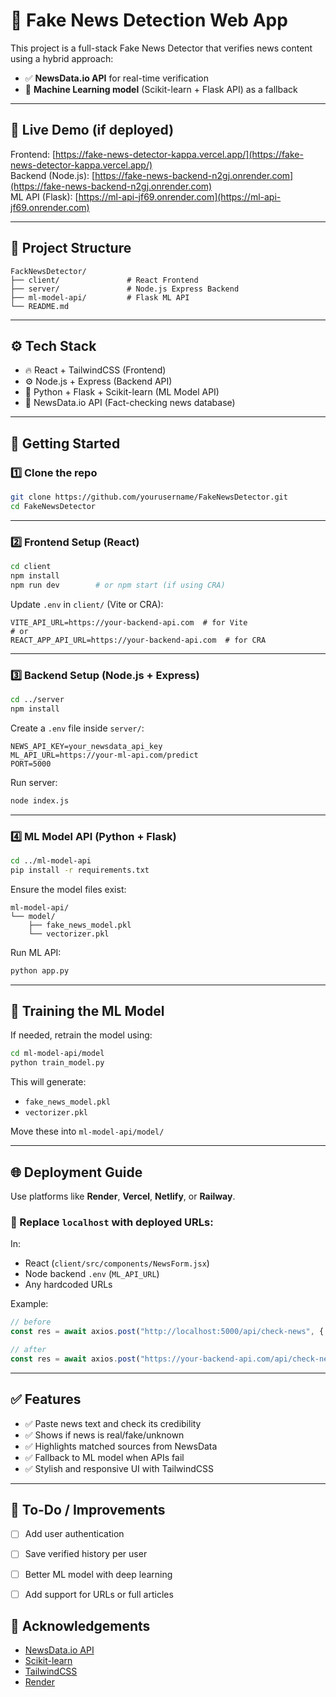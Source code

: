 # 📰 Fake News Detection Web App

This project is a full-stack Fake News Detector that verifies news content using a hybrid approach:
- ✅ **NewsData.io API** for real-time verification
- 🧠 **Machine Learning model** (Scikit-learn + Flask API) as a fallback

---

## 🔗 Live Demo (if deployed)
Frontend: [https://fake-news-detector-kappa.vercel.app/](https://fake-news-detector-kappa.vercel.app/)  
Backend (Node.js): [https://fake-news-backend-n2gj.onrender.com](https://fake-news-backend-n2gj.onrender.com)  
ML API (Flask): [https://ml-api-jf69.onrender.com](https://ml-api-jf69.onrender.com)

---

## 📁 Project Structure

```
FackNewsDetector/
├── client/               # React Frontend
├── server/               # Node.js Express Backend
├── ml-model-api/         # Flask ML API
└── README.md
```

---

## ⚙️ Tech Stack

- 🔥 React + TailwindCSS (Frontend)
- ⚙️ Node.js + Express (Backend API)
- 🧠 Python + Flask + Scikit-learn (ML Model API)
- 📡 NewsData.io API (Fact-checking news database)

---

## 🚀 Getting Started

### 1️⃣ Clone the repo

```bash
git clone https://github.com/yourusername/FakeNewsDetector.git
cd FakeNewsDetector
```

---

### 2️⃣ Frontend Setup (React)

```bash
cd client
npm install
npm run dev        # or npm start (if using CRA)
```

Update `.env` in `client/` (Vite or CRA):

```env
VITE_API_URL=https://your-backend-api.com  # for Vite
# or
REACT_APP_API_URL=https://your-backend-api.com  # for CRA
```

---

### 3️⃣ Backend Setup (Node.js + Express)

```bash
cd ../server
npm install
```

Create a `.env` file inside `server/`:

```env
NEWS_API_KEY=your_newsdata_api_key
ML_API_URL=https://your-ml-api.com/predict
PORT=5000
```

Run server:
```bash
node index.js
```

---

### 4️⃣ ML Model API (Python + Flask)

```bash
cd ../ml-model-api
pip install -r requirements.txt
```

Ensure the model files exist:
```
ml-model-api/
└── model/
    ├── fake_news_model.pkl
    └── vectorizer.pkl
```

Run ML API:

```bash
python app.py
```

---

## 🧠 Training the ML Model

If needed, retrain the model using:
```bash
cd ml-model-api/model
python train_model.py
```

This will generate:
- `fake_news_model.pkl`
- `vectorizer.pkl`

Move these into `ml-model-api/model/`

---

## 🌐 Deployment Guide

Use platforms like **Render**, **Vercel**, **Netlify**, or **Railway**.

### 🔁 Replace `localhost` with deployed URLs:

In:
- React (`client/src/components/NewsForm.jsx`)
- Node backend `.env` (`ML_API_URL`)
- Any hardcoded URLs

Example:

```js
// before
const res = await axios.post("http://localhost:5000/api/check-news", { content });

// after
const res = await axios.post("https://your-backend-api.com/api/check-news", { content });
```

---

## ✅ Features

- ✅ Paste news text and check its credibility
- ✅ Shows if news is real/fake/unknown
- ✅ Highlights matched sources from NewsData
- ✅ Fallback to ML model when APIs fail
- ✅ Stylish and responsive UI with TailwindCSS

---

## 📌 To-Do / Improvements

- [ ] Add user authentication
- [ ] Save verified history per user
- [ ] Better ML model with deep learning
- [ ] Add support for URLs or full articles


## 🙌 Acknowledgements

- [NewsData.io API](https://newsdata.io/)
- [Scikit-learn](https://scikit-learn.org/)
- [TailwindCSS](https://tailwindcss.com/)
- [Render](https://render.com/)
